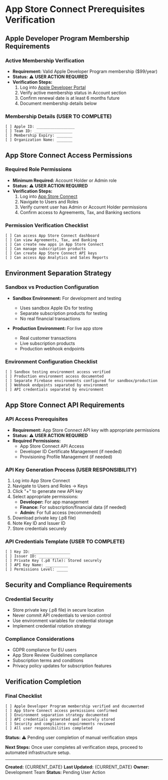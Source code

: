 # App Store Connect Prerequisites Verification

## Apple Developer Program Membership Requirements

### Active Membership Verification
- **Requirement:** Valid Apple Developer Program membership ($99/year)
- **Status:** ⚠️ **USER ACTION REQUIRED**
- **Verification Steps:**
  1. Log into [Apple Developer Portal](https://developer.apple.com/account/)
  2. Verify active membership status in Account section
  3. Confirm renewal date is at least 6 months future
  4. Document membership details below

### Membership Details (USER TO COMPLETE)
```
[ ] Apple ID: _________________
[ ] Team ID: _________________
[ ] Membership Expiry: _______
[ ] Organization Name: _______
```

## App Store Connect Access Permissions

### Required Role Permissions
- **Minimum Required:** Account Holder or Admin role
- **Status:** ⚠️ **USER ACTION REQUIRED**
- **Verification Steps:**
  1. Log into [App Store Connect](https://appstoreconnect.apple.com/)
  2. Navigate to Users and Roles
  3. Verify current user has Admin or Account Holder permissions
  4. Confirm access to Agreements, Tax, and Banking sections

### Permission Verification Checklist
```
[ ] Can access App Store Connect dashboard
[ ] Can view Agreements, Tax, and Banking
[ ] Can create new apps in App Store Connect
[ ] Can manage subscription products
[ ] Can create App Store Connect API keys
[ ] Can access App Analytics and Sales Reports
```

## Environment Separation Strategy

### Sandbox vs Production Configuration
- **Sandbox Environment:** For development and testing
  - Uses sandbox Apple IDs for testing
  - Separate subscription products for testing
  - No real financial transactions
  
- **Production Environment:** For live app store
  - Real customer transactions
  - Live subscription products
  - Production webhook endpoints

### Environment Configuration Checklist
```
[ ] Sandbox testing environment access verified
[ ] Production environment access documented
[ ] Separate Firebase environments configured for sandbox/production
[ ] Webhook endpoints separated by environment
[ ] API credentials separated by environment
```

## App Store Connect API Requirements

### API Access Prerequisites
- **Requirement:** App Store Connect API key with appropriate permissions
- **Status:** ⚠️ **USER ACTION REQUIRED**
- **Required Permissions:**
  - App Store Connect API Access
  - Developer ID Certificate Management (if needed)
  - Provisioning Profile Management (if needed)

### API Key Generation Process (USER RESPONSIBILITY)
1. Log into App Store Connect
2. Navigate to Users and Roles → Keys
3. Click "+" to generate new API key
4. Select appropriate permissions:
   - **Developer:** For app management
   - **Finance:** For subscription/financial data (if needed)
   - **Admin:** For full access (recommended)
5. Download private key (.p8 file)
6. Note Key ID and Issuer ID
7. Store credentials securely

### API Credentials Template (USER TO COMPLETE)
```
[ ] Key ID: _________________
[ ] Issuer ID: ______________
[ ] Private Key (.p8 file): Stored securely
[ ] API Key Name: __________
[ ] Permissions Level: _____
```

## Security and Compliance Requirements

### Credential Security
- Store private key (.p8 file) in secure location
- Never commit API credentials to version control
- Use environment variables for credential storage
- Implement credential rotation strategy

### Compliance Considerations
- GDPR compliance for EU users
- App Store Review Guidelines compliance
- Subscription terms and conditions
- Privacy policy updates for subscription features

## Verification Completion

### Final Checklist
```
[ ] Apple Developer Program membership verified and documented
[ ] App Store Connect access permissions confirmed
[ ] Environment separation strategy documented
[ ] API credentials generated and securely stored
[ ] Security and compliance requirements reviewed
[ ] All user responsibilities completed
```

**Status:** ⚠️ Pending user completion of manual verification steps

**Next Steps:** Once user completes all verification steps, proceed to automated infrastructure setup.

---

**Created:** {CURRENT_DATE}
**Last Updated:** {CURRENT_DATE}
**Owner:** Development Team
**Status:** Pending User Action